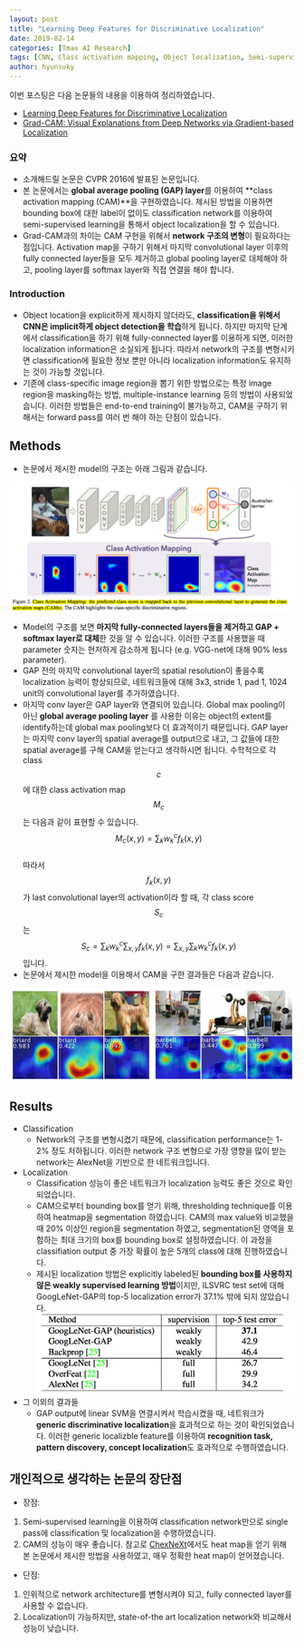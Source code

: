 ```yaml
---
layout: post
title: "Learning Deep Features for Discriminative Localization" 
date: 2019-02-14
categories: [Tmax AI Research]
tags: [CNN, Class activation mapping, Object localization, Semi-supervised learning, 중급]
author: hyunsuky
---
```

이번 포스팅은 다음 논문들의 내용을 이용하여 정리하였습니다.
- [Learning Deep Features for Discriminative Localization](http://cnnlocalization.csail.mit.edu/Zhou_Learning_Deep_Features_CVPR_2016_paper.pdf)
- [Grad-CAM: Visual Explanations from Deep Networks via Gradient-based Localization](https://arxiv.org/pdf/1610.02391.pdf)

### 요약
* 소개해드릴 논문은 CVPR 2016에 발표된 논문입니다.
* 본 논문에서는 **global average pooling (GAP) layer**를 이용하여 **class activation mapping (CAM)**을 구현하였습니다. 제시된 방법을 이용하면 bounding box에 대한 label이 없이도 classification network를 이용하여 semi-supervised learning을 통해서 object localization을 할 수 있습니다. 
* Grad-CAM과의 차이는 CAM 구현을 위해서 **network 구조의 변형**이 필요하다는 점입니다. Activation map을 구하기 위해서 마지막 convolutional layer 이후의 fully connected layer들을 모두 제거하고 global pooling layer로 대체해야 하고, pooling layer를 softmax layer와 직접 연결을 해야 합니다.  

### Introduction
* Object location을 explicit하게 제시하지 않더라도, **classification을 위해서 CNN은 implicit하게 object detection을 학습**하게 됩니다. 하지만 마지막 단계에서 classification을 하기 위해 fully-connected layer를 이용하게 되면, 이러한 localization information은 소실되게 됩니다. 따라서 network의 구조를 변형시키면 classification에 필요한 정보 뿐만 아니라 localization information도 유지하는 것이 가능할 것입니다. 
* 기존에 class-specific image region을 뽑기 위한 방법으로는 특정 image region을 masking하는 방법, multiple-instance learning 등의 방법이 사용되었습니다. 이러한 방법들은 end-to-end training이 불가능하고, CAM을 구하기 위해서는 forward pass를 여러 번 해야 하는 단점이 있습니다. 

## Methods 
* 논문에서 제시한 model의 구조는 아래 그림과 같습니다. 

![AUC](/assets/img/2019-02-14-Zhou-CAM/model.png)

* Model의 구조를 보면 **마지막 fully-connected layers들을 제거하고 GAP + softmax layer로 대체**한 것을 알 수 있습니다. 이러한 구조를 사용했을 때 parameter 숫자는 현저하게 감소하게 됩니다 (e.g. VGG-net에 대해 90% less parameter). 
* GAP 전의 마지막 convolutional layer의 spatial resolution이 좋을수록 localization 능력이 향상되므로, 네트워크들에 대해 3x3, stride 1, pad 1, 1024 unit의 convolutional layer를 추가하였습니다. 
* 마지막 conv layer은 GAP layer와 연결되어 있습니다. Global max pooling이 아닌 **global average pooling layer** 를 사용한 이유는 object의 extent를 identify하는데 global max pooling보다 더 효과적이기 때문입니다. GAP layer는 마지막 conv layer의 spatial average를 output으로 내고, 그 값들에 대한 spatial average를 구해 CAM을 얻는다고 생각하시면 됩니다. 수학적으로 각 class $$c$$에 대한 class activation map $$M_c$$는 다음과 같이 표현할 수 있습니다.<br>
$$M_c(x,y) = \displaystyle \sum_{k}w_k^cf_k(x,y)$$ <br>
따라서 $$f_k(x,y)$$가 last convolutional layer의 activation이라 할 때, 각 class score $$S_c$$는 <br>
$$S_c= \displaystyle \sum_{k}w_k^c \displaystyle \sum_{x,y}f_k(x,y)=\displaystyle \sum_{x,y}\displaystyle \sum_{k}w_k^cf_k(x,y)$$입니다. 
* 논문에서 제시한 model을 이용해서 CAM을 구한 결과들은 다음과 같습니다. 

![AUC](/assets/img/2019-02-14-Zhou-CAM/CAM_example.png)

## Results
* Classification
    * Network의 구조를 변형시켰기 때문에, classification performance는 1-2% 정도 저하됩니다. 이러한 network 구조 변형으로 가장 영향을 많이 받는 network는 AlexNet을 기반으로 한 네트워크입니다. 
* Localization
    * Classification 성능이 좋은 네트워크가 localization 능력도 좋은 것으로 확인되었습니다. 
    * CAM으로부터 bounding box를 얻기 위해, thresholding technique를 이용하여 heatmap을 segmentation 하였습니다. CAM의 max value와 비교했을 때 20% 이상인 region을 segmentation 하였고, segmentation된 영역을 포함하는 최대 크기의 box를 bounding box로 설정하였습니다. 이 과정을 classifiation output 중 가장 확률이 높은 5개의 class에 대해 진행하였습니다. 
    * 제시된 localization 방법은 explicitly labeled된 **bounding box를 사용하지 않은 weakly supervised learning 방법**이지만, ILSVRC test set에 대해 GoogLeNet-GAP의 top-5 localization error가 37.1% 밖에 되지 않았습니다. 
    ![AUC](/assets/img/2019-02-14-Zhou-CAM/localization_error.png)
* 그 이외의 결과들
    * GAP output에 linear SVM을 연결시켜서 학습시켰을 때, 네트워크가 **generic discriminative localization**을 효과적으로 하는 것이 확인되었습니다. 이러한 generic localizble feature를 이용하여 **recognition task, pattern discovery, concept localization**도 효과적으로 수행하였습니다. 

## 개인적으로 생각하는 논문의 장단점 
* 장점: 
1. Semi-supervised learning을 이용하여 classification network만으로 single pass에 classification 및 localization을 수행하였습니다. 
2. CAM의 성능이 매우 좋습니다. 참고로 [ChexNeXt](http://127.0.0.1:4000/post/Ng-CheXNext-for-Chest-Radiograph-Diagnosis/)에서도 heat map을 얻기 위해 본 논문에서 제시한 방법을 사용하였고, 매우 정확한 heat map이 얻어졌습니다. 

* 단점:
1. 인위적으로 network architecture를 변형시켜야 되고, fully connected layer를 사용할 수 없습니다. 
2. Localization이 가능하지만, state-of-the art localization network와 비교해서 성능이 낮습니다. 
